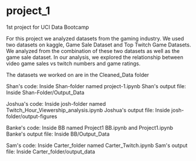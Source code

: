 # project_1
1st project for UCI Data Bootcamp

For this project we analyzed datasets from the gaming industry. We used two datasets on kaggle, Game Sale Dataset and Top Twitch Game Datasets.
We analyzed from the combination of these two datasets as well as the game sale dataset.
In our analysis, we explored the relationship between video game sales vs twitch numbers and game ratings.


The datasets we worked on are in the Cleaned_Data folder


Shan's code: Inside Shan-folder named project-1.ipynb
Shan's output file: Inside Shan-Folder/Output_Data

Joshua's code: Inside josh-folder named Twitch_Hour_Viewership_analysis.ipynb
Joshua's output file: Inside josh-folder/output-figures

Banke's code: Inside BB named Project1 BB.ipynb and Project1.ipynb
Banke's output file: Inside BB/Output_Data

Sam's code: Inside Carter_folder named Carter_Twitch.ipynb
Sam's output file: Inside Carter_folder/output_data
